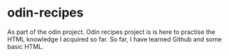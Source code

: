 # odin-recipes
As part of the odin project. Odin recipes project is
is here to practise the HTML knowledge I acquired so far.
So far, I have learned Github and some basic HTML.